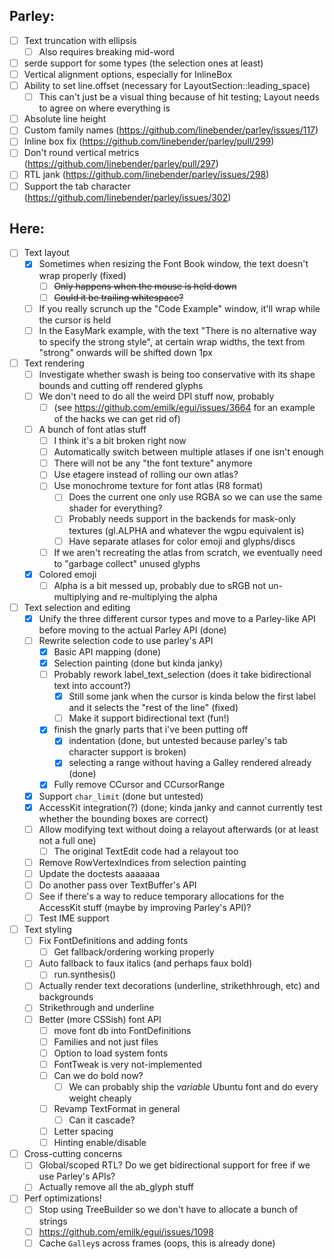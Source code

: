 ## Parley:
- [ ] Text truncation with ellipsis
  - [ ] Also requires breaking mid-word
- [ ] serde support for some types (the selection ones at least)
- [ ] Vertical alignment options, especially for InlineBox
- [ ] Ability to set line.offset (necessary for LayoutSection::leading_space)
  - [ ] This can't just be a visual thing because of hit testing; Layout needs to agree on where everything is
- [ ] Absolute line height
- [ ] Custom family names (https://github.com/linebender/parley/issues/117)
- [ ] Inline box fix (https://github.com/linebender/parley/pull/299)
- [ ] Don't round vertical metrics (https://github.com/linebender/parley/pull/297)
- [ ] RTL jank (https://github.com/linebender/parley/issues/298)
- [ ] Support the tab character (https://github.com/linebender/parley/issues/302)

## Here:
- [ ] Text layout
  - [x] Sometimes when resizing the Font Book window, the text doesn't wrap properly (fixed)
    - [ ] ~~Only happens when the mouse is held down~~
    - [ ] ~~Could it be trailing whitespace?~~
  - [ ] If you really scrunch up the "Code Example" window, it'll wrap while the cursor is held
  - [ ] In the EasyMark example, with the text "There is no alternative way to specify the strong style", at certain wrap widths, the text from "strong" onwards will be shifted down 1px
- [ ] Text rendering
  - [ ] Investigate whether swash is being too conservative with its shape bounds and cutting off rendered glyphs
  - [ ] We don't need to do all the weird DPI stuff now, probably
    - [ ] (see https://github.com/emilk/egui/issues/3664 for an example of the hacks we can get rid of)
  - [ ] A bunch of font atlas stuff
    - [ ] I think it's a bit broken right now
    - [ ] Automatically switch between multiple atlases if one isn't enough
    - [ ] There will not be any "the font texture" anymore
    - [ ] Use etagere instead of rolling our own atlas?
    - [ ] Use monochrome texture for font atlas (R8 format)
      - [ ] Does the current one only use RGBA so we can use the same shader for everything?
      - [ ] Probably needs support in the backends for mask-only textures (gl.ALPHA and whatever the wgpu equivalent is)
      - [ ] Have separate atlases for color emoji and glyphs/discs
    - [ ] If we aren't recreating the atlas from scratch, we eventually need to "garbage collect" unused glyphs
  - [x] Colored emoji
    - [ ] Alpha is a bit messed up, probably due to sRGB not un-multiplying and re-multiplying the alpha
- [ ] Text selection and editing
  - [x] Unify the three different cursor types and move to a Parley-like API before moving to the actual Parley API (done)
  - [ ] Rewrite selection code to use parley's API
    - [x] Basic API mapping (done)
    - [x] Selection painting (done but kinda janky)
    - [ ] Probably rework label_text_selection (does it take bidirectional text into account?)
      - [x] Still some jank when the cursor is kinda below the first label and it selects the "rest of the line" (fixed)
      - [ ] Make it support bidirectional text (fun!)
    - [x] finish the gnarly parts that i've been putting off
      - [x] indentation (done, but untested because parley's tab character support is broken)
      - [x] selecting a range without having a Galley rendered already (done)
    - [x] Fully remove CCursor and CCursorRange
  - [x] Support `char_limit` (done but untested)
  - [x] AccessKit integration(?) (done; kinda janky and cannot currently test whether the bounding boxes are correct)
  - [ ] Allow modifying text without doing a relayout afterwards (or at least not a full one)
    - [ ] The original TextEdit code had a relayout too
  - [ ] Remove RowVertexIndices from selection painting
  - [ ] Update the doctests aaaaaaa
  - [ ] Do another pass over TextBuffer's API
  - [ ] See if there's a way to reduce temporary allocations for the AccessKit stuff (maybe by improving Parley's API)?
  - [ ] Test IME support
- [ ] Text styling
  - [ ] Fix FontDefinitions and adding fonts
    - [ ] Get fallback/ordering working properly
  - [ ] Auto fallback to faux italics (and perhaps faux bold)
    - [ ] run.synthesis()
  - [ ] Actually render text decorations (underline, strikethhrough, etc) and backgrounds
  - [ ] Strikethrough and underline
  - [ ] Better (more CSSish) font API
    - [ ] move font db into FontDefinitions
    - [ ] Families and not just files
    - [ ] Option to load system fonts
    - [ ] FontTweak is very not-implemented
    - [ ] Can we do bold now?
      - [ ] We can probably ship the *variable* Ubuntu font and do every weight cheaply
    - [ ] Revamp TextFormat in general
      - [ ] Can it cascade?
    - [ ] Letter spacing
    - [ ] Hinting enable/disable
- [ ] Cross-cutting concerns
  - [ ] Global/scoped RTL? Do we get bidirectional support for free if we use Parley's APIs?
  - [ ] Actually remove all the ab_glyph stuff
- [ ] Perf optimizations!
  - [ ] Stop using TreeBuilder so we don't have to allocate a bunch of strings
  - [ ] https://github.com/emilk/egui/issues/1098
  - [ ] Cache `Galley`s across frames (oops, this is already done)
